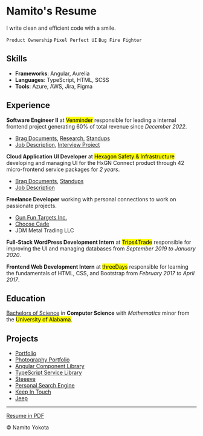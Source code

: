 # Namito's Resume

I write clean and efficient code with a smile.

`Product Ownership` `Pixel Perfect UI` `Bug Fire Fighter`

## Skills

-   **Frameworks**: Angular, Aurelia
-   **Languages**: TypeScript, HTML, SCSS
-   **Tools**: Azure, AWS, Jira, Figma

## Experience

**Software Engineer II** at <mark>Venminder</mark> responsible for leading a internal frontend project generating 60% of total revenue since _December 2022_.

-   [Brag Documents](./venminder/brags.md), [Research](./venminder/research.md), [Standups](./venminder/standups.md)
-   [Job Description](./venminder/job-description.md), [Interview Project](./venminder/bowling/readme.md)

**Cloud Application UI Developer** at <mark>Hexagon Safety & Infrastructure</mark> developing and managing UI for the HxGN Connect product through 42 micro-frontend service packages for _2 years_.

-   [Brag Documents](./hexagon/brags.md), [Standups](./hexagon/standups.md)
-   [Job Description](./hexagon/job-description.md)

**Freelance Developer** working with personal connections to work on passionate projects.

-   [Gun Fun Targets Inc.](https://gunfun.com/)
-   [Choose Cade](https://choosecade.com/)
-   JDM Metal Trading LLC

**Full-Stack WordPress Development Intern** at <mark>Trips4Trade</mark> responsible for improving the UI and managing databases from _September 2019 to January 2020_.

**Frontend Web Development Intern** at <mark>threeDays</mark> responsible for learning the fundamentals of HTML, CSS, and Bootstrap from _February 2017 to April 2017_.

## Education

[Bachelors of Science](./degree/degree.md) in **Computer Science** with _Mathematics_ minor from the <mark>University of Alabama</mark>.

## Projects

-   [Portfolio](https://www.namitoyokota.com)
-   [Photography Portfolio](https://photos.namitoyokota.com)
-   [Angular Component Library](https://www.npmjs.com/package/@namitoyokota/ng-components)
-   [TypeScript Service Library](https://www.npmjs.com/package/@namitoyokota/ng-services)
-   [Steeeve](https://steeeve.vercel.app/)
-   [Personal Search Engine](https://search.namito.wiki/)
-   [Keep In Touch](https://www.keepintouch.cc)
-   [Jeep](https://jeep.namito.wiki/)

<hr />

[Resume in PDF](https://api.namitoyokota.com/assets/documents/resume.pdf)

&copy; Namito Yokota
